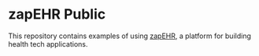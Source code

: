# zapEHR Public

This repository contains examples of using [zapEHR](https://zapehr.com), a platform for building health tech applications.
